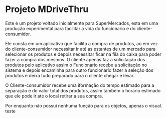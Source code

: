 # Projeto MDriveThru

Este é um projeto voltado inicialmente para SuperMercados, esta em uma produção experimental para facilitar a vida do funcionario e do cliente-consumidor.

Ele consta em um aplicativo que facilita a compra de produtos, ao em vez do cliente-consumidor necessitar ir até as estantes de um mercado para selecionar os produtos e depois necessitar ficar na fila do caixa para poder fazer a compra dos mesmos. O cliente apenas faz a solicitação dos produtos pelo aplicativo assim o Funcionario recebe a solicitação no sistema e depois encaminha para outro funcionario fazer a seleção dos produtos e deixa tudo preparado para o cliente chegar e levar.

O Cliente-consumidor recebe uma iformação do tempo estimado para a separação e do valor total dos produtos, assim tambem o horario estimado que ele pode ir até o local retirar a sua compra.

Por enquanto não possui nenhuma função para os objetos, apenas o visual.  teste
 
